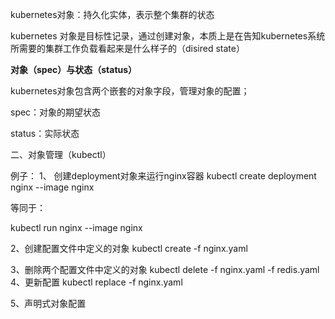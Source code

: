 kubernetes对象：持久化实体，表示整个集群的状态

kubernetes 对象是目标性记录，通过创建对象，本质上是在告知kubernetes系统所需要的集群工作负载看起来是什么样子的（disired state）



**对象（spec）与状态（status）**

kubernetes对象包含两个嵌套的对象字段，管理对象的配置；

spec：对象的期望状态

status：实际状态







二、对象管理（kubectl）

例子：
1、
创建deployment对象来运行nginx容器
kubectl create deployment nginx --image nginx

等同于：

kubectl run nginx --image nginx

2、创建配置文件中定义的对象
kubectl create -f nginx.yaml

3、删除两个配置文件中定义的对象
kubectl delete -f nginx.yaml -f redis.yaml
4、更新配置
kubectl replace -f nginx.yaml

5、声明式对象配置






